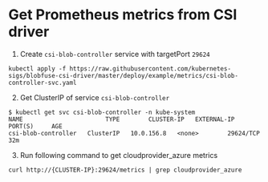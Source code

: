 # Get Prometheus metrics from CSI driver

1. Create `csi-blob-controller` service with targetPort `29624`
```console
kubectl apply -f https://raw.githubusercontent.com/kubernetes-sigs/blobfuse-csi-driver/master/deploy/example/metrics/csi-blob-controller-svc.yaml
```

2. Get ClusterIP of service `csi-blob-controller`
```console
$ kubectl get svc csi-blob-controller -n kube-system
NAME                       TYPE        CLUSTER-IP   EXTERNAL-IP   PORT(S)     AGE
csi-blob-controller   ClusterIP   10.0.156.8   <none>        29624/TCP   32m
```

3. Run following command to get cloudprovider_azure metrics
```console
curl http://{CLUSTER-IP}:29624/metrics | grep cloudprovider_azure
```